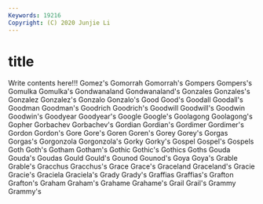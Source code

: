 ```yaml
---
Keywords: 19216
Copyright: (C) 2020 Junjie Li
---
```


# title

Write contents here!!!
Gomez's
Gomorrah 
Gomorrah's 
Gompers 
Gompers's 
Gomulka 
Gomulka's 
Gondwanaland 
Gondwanaland's 
Gonzales 
Gonzales's
Gonzalez 
Gonzalez's 
Gonzalo 
Gonzalo's 
Good 
Good's 
Goodall 
Goodall's 
Goodman 
Goodman's
Goodrich 
Goodrich's 
Goodwill 
Goodwill's 
Goodwin 
Goodwin's 
Goodyear 
Goodyear's 
Google 
Google's
Goolagong 
Goolagong's 
Gopher 
Gorbachev 
Gorbachev's 
Gordian 
Gordian's 
Gordimer 
Gordimer's 
Gordon
Gordon's 
Gore 
Gore's 
Goren 
Goren's 
Gorey 
Gorey's 
Gorgas 
Gorgas's 
Gorgonzola
Gorgonzola's 
Gorky 
Gorky's 
Gospel 
Gospel's 
Gospels 
Goth 
Goth's 
Gotham 
Gotham's
Gothic 
Gothic's 
Gothics 
Goths 
Gouda 
Gouda's 
Goudas 
Gould 
Gould's 
Gounod
Gounod's 
Goya 
Goya's 
Grable 
Grable's 
Gracchus 
Gracchus's 
Grace 
Grace's 
Graceland
Graceland's 
Gracie 
Gracie's 
Graciela 
Graciela's 
Grady 
Grady's 
Graffias 
Graffias's 
Grafton
Grafton's 
Graham 
Graham's 
Grahame 
Grahame's 
Grail 
Grail's 
Grammy 
Grammy's 
